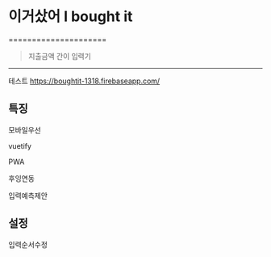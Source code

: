 # 이거샀어 I bought it
=====================

> 지출금액 간이 입력기
--------------------

테스트
<https://boughtit-1318.firebaseapp.com/>

## 특징

모바일우선

vuetify 

PWA

후잉연동

입력예측제안

## 설정

입력순서수정


